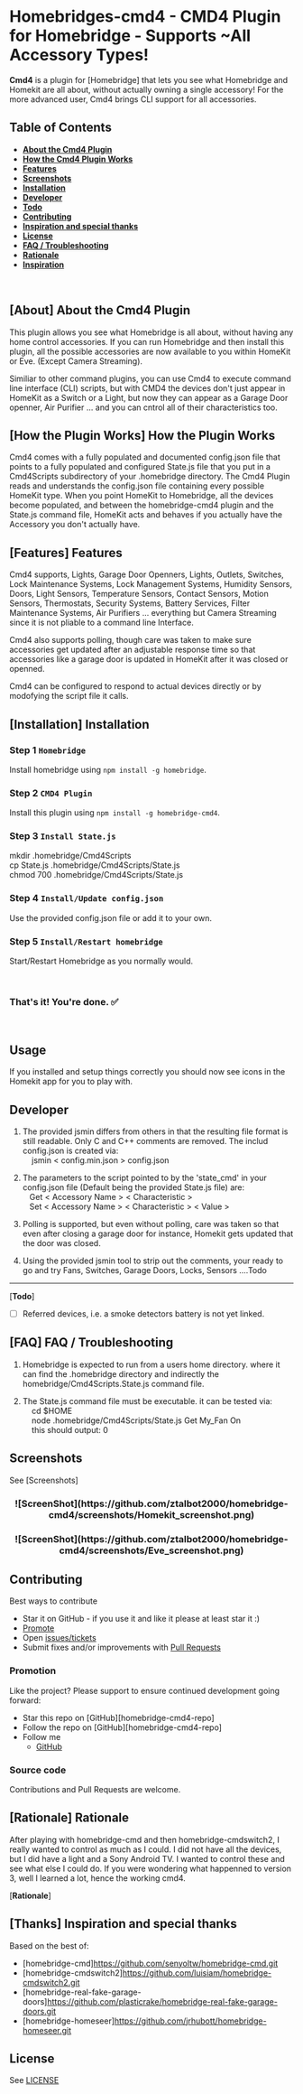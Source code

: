 # Homebridges-cmd4 - CMD4 Plugin for Homebridge - Supports ~All Accessory Types!


**Cmd4** is a plugin for [Homebridge] that lets you see what Homebridge and Homekit are all about, without actually owning a single accessory!  For the more advanced user, Cmd4 brings CLI support for all accessories.



Table of Contents
-----------------


* [**About the Cmd4 Plugin**](#about)
* [**How the Cmd4 Plugin Works**](#how)
* [**Features**](#features)
* [**Screenshots**](#screenshots)
* [**Installation**](#Installation)
* [**Developer**](#developer)
* [**Todo**](#todo)
* [**Contributing**](#contributing)
* [**Inspiration and special thanks**](#thanks)
* [**License**](#license)
* [**FAQ / Troubleshooting**](#faq)
* [**Rationale**](#rationale)
* [**Inspiration**](#inspiration)

<BR />

[**About**]<a name="about"></a>
About the Cmd4 Plugin
---------------------
This plugin allows you see what Homebridge is all about, without having any home control accessories.  If you can run Homebridge and then install this plugin, all the possible accessories are now available to you within HomeKit or Eve. (Except Camera Streaming).

Similiar to other command plugins, you can use Cmd4 to execute command line interface (CLI) scripts, but with CMD4 the devices don't just appear in HomeKit as a Switch or a Light, but now they can appear as a Garage Door openner, Air Purifier ... and you can cntrol all of their characteristics too.


[**How the Plugin Works**]<a name="how"></a>
How the Plugin Works
--------------------
Cmd4 comes with a fully populated and documented config.json file that points to a fully populated and configured State.js file that you put in a Cmd4Scripts subdirectory of your .homebridge directory.
The Cmd4 Plugin reads and understands the config.json file containing every possible HomeKit type. When you point HomeKit to Homebridge, all the devices become populated, and between the homebridge-cmd4 plugin and the State.js command file, HomeKit acts and behaves if you actually have the Accessory you don't actually have.


[**Features**]<a name="features"></a>
Features
--------

Cmd4 supports, Lights, Garage Door Openners, Lights, Outlets, Switches, Lock Maintenance Systems, Lock Management Systems, Humidity Sensors, Doors, Light Sensors, Temperature Sensors, Contact Sensors, Motion Sensors, Thermostats, Security Systems, Battery Services, Filter Maintenance Systems, Air Purifiers ... everything but Camera Streaming since it is not pliable to a command line Interface.

Cmd4 also supports polling, though care was taken to make sure accessories get updated after an adjustable response time so that accessories like a garage door is updated in HomeKit after it was closed or openned.

Cmd4 can be configured to respond to actual devices directly or by modofying the script file it calls.



[**Installation**]<a name="installation"></a>
Installation
------------


<a name="install-step1"></a>
### Step 1 `Homebridge`

 Install homebridge using `npm install -g homebridge`.

<a name="install-step2"></a>
### Step 2 `CMD4 Plugin`

 Install this plugin using `npm install -g homebridge-cmd4`.

<a name="install-step3"></a>
### Step 3 `Install State.js`

 mkdir .homebridge/Cmd4Scripts<BR>
 cp State.js .homebridge/Cmd4Scripts/State.js<BR>
 chmod 700 .homebridge/Cmd4Scripts/State.js

<a name="install-step4"></a>
### Step 4 `Install/Update config.json`

 Use the provided config.json file or add it to your own.

<a name="install-step5"></a>
### Step 5 `Install/Restart homebridge`

 Start/Restart Homebridge as you normally would.

<br />

### That's it! You're done. ✅

<br />

## Usage

If you installed and setup things correctly you should now see icons in the Homekit app for you to play with.




<a name="developer"></a>
Developer
---------
1. The provided jsmin differs from others in that the resulting file format is
   still readable. Only C and C++ comments are removed. The includ config.json is created via: <BR>
   &nbsp;&nbsp;&nbsp; jsmin < config.min.json > config.json
   
2. The parameters to the script pointed to by the 'state_cmd' in your
   config.json file (Default being the provided State.js file) are:<BR>
   &nbsp;&nbsp;&nbsp;Get < Accessory Name > < Characteristic > <BR>
   &nbsp;&nbsp;&nbsp;Set < Accessory Name > < Characteristic > < Value > <BR>
       
3. Polling is supported, but even without polling, care was taken so that
   even after closing a garage door for instance, Homekit gets updated that
   the door was closed.
   
4. Using the provided jsmin tool to strip out the comments, your ready to go
   and try Fans, Switches, Garage Doors, Locks, Sensors ....Todo<a name="todo"></a>
----


[**Todo**]<a name="todo"></a>
* [ ] Referred devices, i.e. a smoke detectors battery is not yet linked.


[**FAQ**]<a name="faq"></a>
FAQ / Troubleshooting
---------------------

1) Homebridge is expected to run from a users home directory. where it can find the .homebridge directory and indirectly the homebridge/Cmd4Scripts.State.js command file.

2) The State.js command file must be executable. it can be tested via:<BR>
&nbsp;&nbsp;&nbsp; cd $HOME <BR>
&nbsp;&nbsp;&nbsp; node .homebridge/Cmd4Scripts/State.js Get My_Fan On <BR>
&nbsp;&nbsp;&nbsp; this should output: 0



## Screenshots

See [Screenshots]
<h3 align="center">
![ScreenShot](https://github.com/ztalbot2000/homebridge-cmd4/screenshots/Homekit_screenshot.png)
</h3>

<h3 align="center">
![ScreenShot](https://github.com/ztalbot2000/homebridge-cmd4/screenshots/Eve_screenshot.png)
</h3>

Contributing
------------

Best ways to contribute
* Star it on GitHub - if you use it and like it please at least star it :)
* [Promote](#promotion)
* Open [issues/tickets](https://github.com/ztalbot2000/homebridge-cmd4/issues)
* Submit fixes and/or improvements with [Pull Requests](#source-code)

### Promotion

Like the project? Please support to ensure continued development going forward:
* Star this repo on [GitHub][homebridge-cmd4-repo]
* Follow the repo on [GitHub][homebridge-cmd4-repo]
* Follow me
  * [GitHub](https://github.com/ztalbot2000)

### Source code

Contributions and Pull Requests are welcome.



[**Rationale**]<a name="rationale"></a>
Rationale
---------

After playing with homebridge-cmd and then homebridge-cmdswitch2, I really wanted to control as much as I could.  I did not have all the devices, but I did have a light and a Sony Android TV.  I wanted to control these and see what else I could do. 
If you were wondering what happenned to version 3, well I learned a lot, hence the working cmd4.


[**Rationale**]<a name="rationale"></a>

[**Thanks**]<a name="thanks"></a>
Inspiration and special thanks
------------------------------
Based on the best of:<br>
* [homebridge-cmd]https://github.com/senyoltw/homebridge-cmd.git<BR>
* [homebridge-cmdswitch2]https://github.com/luisiam/homebridge-cmdswitch2.git<BR>
* [homebridge-real-fake-garage-doors]https://github.com/plasticrake/homebridge-real-fake-garage-doors.git<BR>
* [homebridge-homeseer]https://github.com/jrhubott/homebridge-homeseer.git<BR>


License
-------

See [LICENSE](LICENSE)

